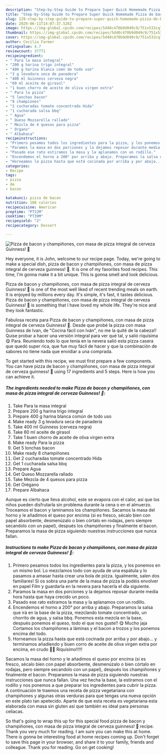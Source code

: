 ```yaml
---
description: "Step-by-Step Guide to Prepare Super Quick Homemade Pizza de bacon y champiñones, con masa de pizza integral de cerveza Guinness! 🍻"
title: "Step-by-Step Guide to Prepare Super Quick Homemade Pizza de bacon y champiñones, con masa de pizza integral de cerveza Guinness! 🍻"
slug: 129-step-by-step-guide-to-prepare-super-quick-homemade-pizza-de-bacon-y-champinones-con-masa-de-pizza-integral-de-cerveza-guinness
date: 2020-06-11T14:07:37.526Z
image: https://img-global.cpcdn.com/recipes/5d40c470b9d049c9/751x532cq70/pizza-de-bacon-y-champinones-con-masa-de-pizza-integral-de-cerveza-guinness-🍻-foto-principal.jpg
thumbnail: https://img-global.cpcdn.com/recipes/5d40c470b9d049c9/751x532cq70/pizza-de-bacon-y-champinones-con-masa-de-pizza-integral-de-cerveza-guinness-🍻-foto-principal.jpg
cover: https://img-global.cpcdn.com/recipes/5d40c470b9d049c9/751x532cq70/pizza-de-bacon-y-champinones-con-masa-de-pizza-integral-de-cerveza-guinness-🍻-foto-principal.jpg
author: Cecilia Farmer
ratingvalue: 4.7
reviewcount: 37771
recipeingredient:
- " Para la masa integral"
- "200 g harina trigo integral"
- "400 g harina blanca comn de todo uso"
- "3 g levadura seca de panadera"
- "400 ml Guinness cerveza negra"
- "60 ml aceite de girasol"
- "1 buen chorro de aceite de oliva virgen extra"
- " Para la pizza"
- "5 lonchas bacon"
- "8 championes"
- "2 cucharadas tomate concentrado Hida"
- "1 cucharada salsa bbq"
- " Agua"
- " Queso Mozzarella rallado"
- " Mezcla de 4 quesos para pizza"
- " Organo"
- " Albahaca"
recipeinstructions:
- "Primero pesamos todos los ingredientes para la pizza, y los ponemos en un mismo bol. Lo mezclamos todo con ayuda de una espátula y lo pasamos a amasar hasta crear una bola de pizza. Igualmente, salen dos familiares! Si os sobra una parte de la masa de pizza la podéis envolver en papel Film y guardarla en la nevera para hacerla el día siguiente."
- "Paramos la masa en dos porciones y la dejamos reposar durante media hora hasta que haya crecido un poco."
- "Pasado ese rato estiramos la masa y la aplanamos con un rodillo."
- "Encendemos el horno a 200° por arriba y abajo. Preparamos la salsa que irá en la base de la pizza, mezclando tomate concentrado, un chorrito de agua, y salsa bbq. Ponemos esta mezcla en la base, después ponemos el queso, todo el que nos guste!! 😋 Mucho jaja Cortamos los champiñones a láminas y el bacon a trozos y los ponemos encima del todo."
- "Horneamos la pizza hasta que está cocinada por arriba y por abajo... y terminamos añadiendo y buen corro de aceite de oliva virgen extra por encima, en crudo 👏🏻 Riquísimo!!!!!"
categories:
- Recipe
tags:
- pizza
- de
- bacon

katakunci: pizza de bacon 
nutrition: 108 calories
recipecuisine: American
preptime: "PT22M"
cooktime: "PT39M"
recipeyield: "2"
recipecategory: Dessert

---
```



![Pizza de bacon y champiñones, con masa de pizza integral de cerveza Guinness! 🍻](https://img-global.cpcdn.com/recipes/5d40c470b9d049c9/751x532cq70/pizza-de-bacon-y-champinones-con-masa-de-pizza-integral-de-cerveza-guinness-🍻-foto-principal.jpg)

Hey everyone, it is John, welcome to our recipe page. Today, we're going to make a special dish, pizza de bacon y champiñones, con masa de pizza integral de cerveza guinness! 🍻. It is one of my favorites food recipes. This time, I'm gonna make it a bit unique. This is gonna smell and look delicious.

Pizza de bacon y champiñones, con masa de pizza integral de cerveza Guinness! 🍻 is one of the most well liked of recent trending meals on earth. It is enjoyed by millions every day. It's simple, it's fast, it tastes delicious. Pizza de bacon y champiñones, con masa de pizza integral de cerveza Guinness! 🍻 is something that I have loved my whole life. They're nice and they look fantastic.

Fabulosa receta para Pizza de bacon y champiñones, con masa de pizza integral de cerveza Guinness! 🍻. Desde que probé la pizza con masa Guinness de Ivan, de &#34;Cocina fácil con Iván&#34;, no me la quité de la cabeza!! Quise probar a hacer una versión integral para ver qué tal, y salió riquísima 😋 Para. Reuniendo todo lo que tenía en la nevera salió esta pizza casera que quedó super rica, que fue muy fácil de hacer y que la combinación de sabores no tiene nada que envidiar a una comprada.


To get started with this recipe, we must first prepare a few components. You can have pizza de bacon y champiñones, con masa de pizza integral de cerveza guinness! 🍻 using 17 ingredients and 5 steps. Here is how you can achieve it.

<!--inarticleads1-->

##### The ingredients needed to make Pizza de bacon y champiñones, con masa de pizza integral de cerveza Guinness! 🍻:

1. Take  Para la masa integral
1. Prepare 200 g harina trigo integral
1. Prepare 400 g harina blanca común de todo uso
1. Make ready 3 g levadura seca de panadería
1. Take 400 ml Guinness (cerveza negra)
1. Take 60 ml aceite de girasol
1. Take 1 buen chorro de aceite de oliva virgen extra
1. Make ready  Para la pizza
1. Get 5 lonchas bacon
1. Make ready 8 champiñones
1. Get 2 cucharadas tomate concentrado Hida
1. Get 1 cucharada salsa bbq
1. Prepare  Agua
1. Get  Queso Mozzarella rallado
1. Take  Mezcla de 4 quesos para pizza
1. Get  Orégano
1. Prepare  Albahaca


Aunque es cierto que lleva alcohol, este se evapora con el calor, así que los niños pueden disfrutarla sin problema durante la cena o en el almuerzo. Troceamos el bacon y laminamos los champiñones. Sacamos la masa del horno y le añadimos el queso por encima (si es fresco, sécalo bien con papel absorbente, desmenúzalo o bien córtalo en rodajas, pero siempre secandolo con un papel), después los champiñones y finalmente el bacon. Preparamos la masa de pizza siguiendo nuestras instrucciones que nunca fallan. 

<!--inarticleads2-->

##### Instructions to make Pizza de bacon y champiñones, con masa de pizza integral de cerveza Guinness! 🍻:

1. Primero pesamos todos los ingredientes para la pizza, y los ponemos en un mismo bol. Lo mezclamos todo con ayuda de una espátula y lo pasamos a amasar hasta crear una bola de pizza. Igualmente, salen dos familiares! Si os sobra una parte de la masa de pizza la podéis envolver en papel Film y guardarla en la nevera para hacerla el día siguiente.
1. Paramos la masa en dos porciones y la dejamos reposar durante media hora hasta que haya crecido un poco.
1. Pasado ese rato estiramos la masa y la aplanamos con un rodillo.
1. Encendemos el horno a 200° por arriba y abajo. Preparamos la salsa que irá en la base de la pizza, mezclando tomate concentrado, un chorrito de agua, y salsa bbq. Ponemos esta mezcla en la base, después ponemos el queso, todo el que nos guste!! 😋 Mucho jaja Cortamos los champiñones a láminas y el bacon a trozos y los ponemos encima del todo.
1. Horneamos la pizza hasta que está cocinada por arriba y por abajo... y terminamos añadiendo y buen corro de aceite de oliva virgen extra por encima, en crudo 👏🏻 Riquísimo!!!!!


Sacamos la masa del horno y le añadimos el queso por encima (si es fresco, sécalo bien con papel absorbente, desmenúzalo o bien córtalo en rodajas, pero siempre secandolo con un papel), después los champiñones y finalmente el bacon. Preparamos la masa de pizza siguiendo nuestras instrucciones que nunca fallan. Una vez hecha la base, la estiramos con el rodillo y nos ponemos a que preparar los ingredientes para cubrir la pizza. A continuación te traemos una receta de pizza vegetariana con champiñones y algunas otras verduras para que tengas una nueva opción en este plato tan apetecido. Aparte de que esta receta es vegetariana esta elaborada con masa sin gluten así que también es ideal para personas celiacas. 

So that's going to wrap this up for this special food pizza de bacon y champiñones, con masa de pizza integral de cerveza guinness! 🍻 recipe. Thank you very much for reading. I am sure you can make this at home. There is gonna be interesting food at home recipes coming up. Don't forget to save this page in your browser, and share it to your family, friends and colleague. Thank you for reading. Go on get cooking!
